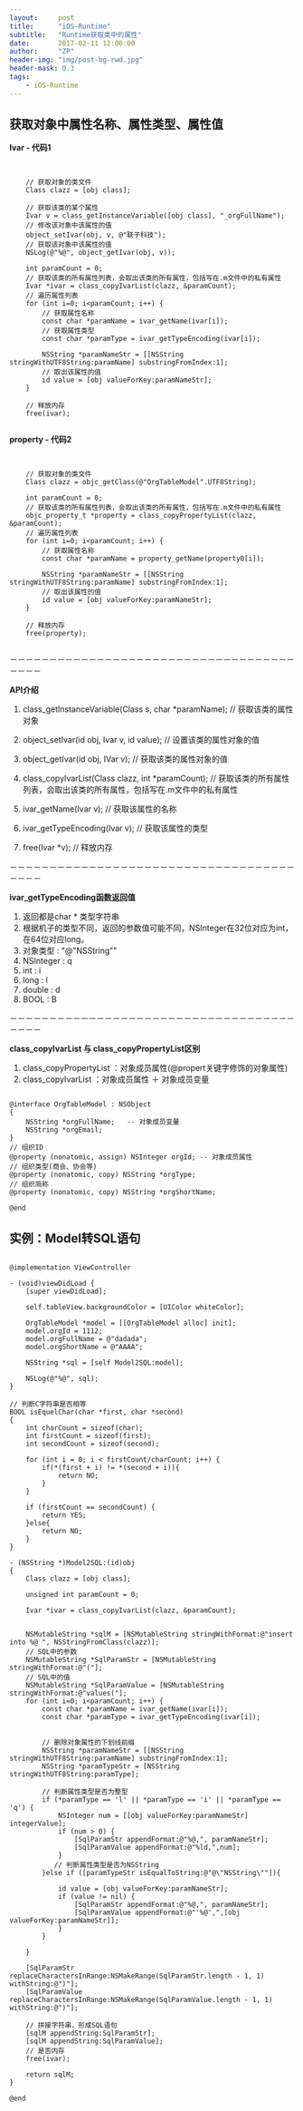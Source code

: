 ```yaml
---
layout:     post
title:      "iOS-Runtime"
subtitle:   "Runtime获取类中的属性"
date:       2017-02-11 12:00:00
author:     "ZP"
header-img: "img/post-bg-rwd.jpg"
header-mask: 0.3
tags:
    - iOS-Runtime
---
```


## 获取对象中属性名称、属性类型、属性值

**Ivar - 代码1**

```


    // 获取对象的类文件
    Class clazz = [obj class];

    // 获取该类的某个属性    
    Ivar v = class_getInstanceVariable([obj class], "_orgFullName");
    // 修改该对象中该属性的值
    object_setIvar(obj, v, @"联子科技");
    // 获取该对象中该属性的值
    NSLog(@"%@", object_getIvar(obj, v));
    
    int paramCount = 0;
    // 获取该类的所有属性列表，会取出该类的所有属性，包括写在.m文件中的私有属性
    Ivar *ivar = class_copyIvarList(clazz, &paramCount);
    // 遍历属性列表
    for (int i=0; i<paramCount; i++) {
        // 获取属性名称
        const char *paramName = ivar_getName(ivar[i]);
        // 获取属性类型
        const char *paramType = ivar_getTypeEncoding(ivar[i]);
        
        NSString *paramNameStr = [[NSString stringWithUTF8String:paramName] substringFromIndex:1];
        // 取出该属性的值
        id value = [obj valueForKey:paramNameStr];
    }
    
    // 释放内存
    free(ivar);
    
```


**property - 代码2**

```


    // 获取对象的类文件
    Class clazz = objc_getClass(@"OrgTableModel".UTF8String);
    
    int paramCount = 0;
    // 获取该类的所有属性列表，会取出该类的所有属性，包括写在.m文件中的私有属性
    objc_property_t *property = class_copyPropertyList(clazz, &paramCount);
    // 遍历属性列表
    for (int i=0; i<paramCount; i++) {
        // 获取属性名称
        const char *paramName = property_getName(property0[i]);
        
        NSString *paramNameStr = [[NSString stringWithUTF8String:paramName] substringFromIndex:1];
        // 取出该属性的值
        id value = [obj valueForKey:paramNameStr];
    }
    
    // 释放内存
    free(property);
    
```

－－－－－－－－－－－－－－－－－－－－－－－－－－－－－－－－－－－－－－－－

**API介绍**

1. class_getInstanceVariable(Class s, char *paramName); // 获取该类的属性对象

2. object_setIvar(id obj, Ivar v, id value); // 设置该类的属性对象的值

3. object_getIvar(id obj, IVar v); // 获取该类的属性对象的值

4. class_copyIvarList(Class clazz, int *paramCount); // 获取该类的所有属性列表，会取出该类的所有属性，包括写在.m文件中的私有属性

5. ivar_getName(Ivar v); // 获取该属性的名称

6. ivar_getTypeEncoding(Ivar v); // 获取该属性的类型
7. free(Ivar *v); // 释放内存 


－－－－－－－－－－－－－－－－－－－－－－－－－－－－－－－－－－－－－－－－

**ivar_getTypeEncoding函数返回值**

1. 返回都是char * 类型字符串
2. 根据机子的类型不同，返回的参数值可能不同，NSInteger在32位对应为int，在64位对应long。
3. 对象类型 : "@\"NSString\""
4. NSInteger : q
5. int : i
6. long : l
7. double : d
8. BOOL : B

－－－－－－－－－－－－－－－－－－－－－－－－－－－－－－－－－－－－－－－－

**class_copyIvarList 与 class_copyPropertyList区别**

1. class_copyPropertyList ：对象成员属性(@propert关键字修饰的对象属性)
2. class_copyIvarList ：对象成员属性 ＋ 对象成员变量

```

@interface OrgTableModel : NSObject
{
    NSString *orgFullName;   -- 对象成员变量
    NSString *orgEmail;
}
// 组织ID
@property (nonatomic, assign) NSInteger orgId; -- 对象成员属性
// 组织类型(商会、协会等)
@property (nonatomic, copy) NSString *orgType;
// 组织简称
@property (nonatomic, copy) NSString *orgShortName;

@end

```


## 实例：Model转SQL语句

```

@implementation ViewController

- (void)viewDidLoad {
    [super viewDidLoad];
    
    self.tableView.backgroundColor = [UIColor whiteColor];
    
    OrgTableModel *model = [[OrgTableModel alloc] init];
    model.orgId = 1112;
    model.orgFullName = @"dadada";
    model.orgShortName = @"AAAA";
    
    NSString *sql = [self Model2SQL:model];
    
    NSLog(@"%@", sql);
}

// 判断C字符串是否相等
BOOL isEquelChar(char *first, char *second)
{
    int charCount = sizeof(char);
    int firstCount = sizeof(first);
    int secondCount = sizeof(second);
    
    for (int i = 0; i < firstCount/charCount; i++) {
        if(*(first + i) != *(second + i)){
            return NO;
        }
    }
    
    if (firstCount == secondCount) {
        return YES;
    }else{
        return NO;
    }
}

- (NSString *)Model2SQL:(id)obj
{
    Class clazz = [obj class];
    
    unsigned int paramCount = 0;
    
    Ivar *ivar = class_copyIvarList(clazz, &paramCount);
    
    
    NSMutableString *sqlM = [NSMutableString stringWithFormat:@"insert into %@ ", NSStringFromClass(clazz)];
    // SQL中的参数
    NSMutableString *SqlParamStr = [NSMutableString stringWithFormat:@"("];
    // SQL中的值
    NSMutableString *SqlParamValue = [NSMutableString stringWithFormat:@"values("];
    for (int i=0; i<paramCount; i++) {
        const char *paramName = ivar_getName(ivar[i]);
        const char *paramType = ivar_getTypeEncoding(ivar[i]);
        

        // 删除对象属性的下划线前缀
        NSString *paramNameStr = [[NSString stringWithUTF8String:paramName] substringFromIndex:1];
        NSString *paramTypeStr = [NSString stringWithUTF8String:paramType];
        
        // 判断属性类型是否为整型
        if (*paramType == 'l' || *paramType == 'i' || *paramType == 'q') {
            NSInteger num = [[obj valueForKey:paramNameStr] integerValue];
            if (num > 0) {
                [SqlParamStr appendFormat:@"%@,", paramNameStr];
                [SqlParamValue appendFormat:@"%ld,",num];
            }
           // 判断属性类型是否为NSString 
        }else if ([paramTypeStr isEqualToString:@"@\"NSString\""]){
            
            id value = [obj valueForKey:paramNameStr];
            if (value != nil) {
                [SqlParamStr appendFormat:@"%@,", paramNameStr];
                [SqlParamValue appendFormat:@"'%@',",[obj valueForKey:paramNameStr]];
            }
        }

    }
    
    [SqlParamStr replaceCharactersInRange:NSMakeRange(SqlParamStr.length - 1, 1) withString:@")"];
    [SqlParamValue replaceCharactersInRange:NSMakeRange(SqlParamValue.length - 1, 1) withString:@")"];
    
    // 拼接字符串，形成SQL语句
    [sqlM appendString:SqlParamStr];
    [sqlM appendString:SqlParamValue];
    // 是否内存
    free(ivar);
    
    return sqlM;
}

@end

```





